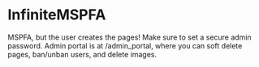 # InfiniteMSPFA

MSPFA, but the user creates the pages!
Make sure to set a secure admin password. Admin portal is at /admin_portal, where you can soft delete pages, ban/unban users, and delete images.
